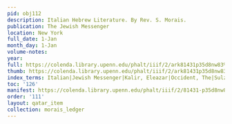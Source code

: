 ```yaml
---
pid: obj112
description: Italian Hebrew Literature. By Rev. S. Morais.
publication: The Jewish Messenger
location: New York
full_date: 1-Jan
month_day: 1-Jan
volume-notes:
year:
full: https://colenda.library.upenn.edu/phalt/iiif/2/ark81431p35d8nw83%2FSHA256E-s8034435--cbbc88700d0d9abd04b4b6651894b1542a4e678365dc87fe1ee306cdc2ed4ffa.jpeg/full/3500,/0/default.jpg
thumb: https://colenda.library.upenn.edu/phalt/iiif/2/ark81431p35d8nw83%2FSHA256E-s8034435--cbbc88700d0d9abd04b4b6651894b1542a4e678365dc87fe1ee306cdc2ed4ffa.jpeg/full/!200,200/0/default.jpg
index_terms: Italian|Jewish Messenger|Kalir, Eleazar|Occident, The|Sulzberger, Mayer
toc: '126'
manifest: https://colenda.library.upenn.edu/phalt/iiif/2/81431-p35d8nw83/manifest
order: '111'
layout: qatar_item
collection: morais_ledger
---
```

